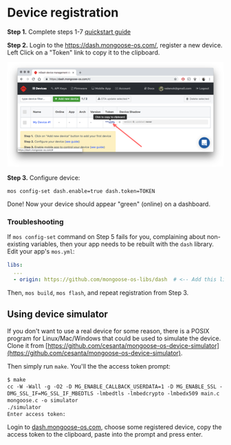 # Device registration

**Step 1.** Complete steps 1-7 [quickstart guide](../quickstart/setup.md)

**Step 2.** Login to the https://dash.mongoose-os.com/, register a new device.
Left Click on a "Token" link  to copy it to the clipboard.

![](dash8.png)

**Step 3.** Configure device:

```
mos config-set dash.enable=true dash.token=TOKEN
```

Done! Now your device should appear "green" (online) on a dashboard.


### Troubleshooting

If `mos config-set` command on Step 5 fails for you, complaining
about non-existing variables, then your app needs to be rebuilt with the
`dash` library. Edit your app's `mos.yml`:

```yaml
libs:
  ...
  - origin: https://github.com/mongoose-os-libs/dash  # <-- Add this line!
```

Then, `mos build`, `mos flash`, and repeat registration from Step 3.


## Using device simulator

If you don't want to use a real device for some reason, there
is a POSIX program for Linux/Mac/Windows that could be used to simulate
the device. Clone it from
[https://github.com/cesanta/mongoose-os-device-simulator](https://github.com/cesanta/mongoose-os-device-simulator).

Then simply run `make`. You'll the the access token prompt:

```
$ make
cc -W -Wall -g -O2 -D MG_ENABLE_CALLBACK_USERDATA=1 -D MG_ENABLE_SSL -DMG_SSL_IF=MG_SSL_IF_MBEDTLS -lmbedtls -lmbedcrypto -lmbedx509 main.c mongoose.c -o simulator
./simulator
Enter access token: 
```

Login to [dash.mongoose-os.com](https://dash.mongoose-os.com), choose some
registered device, copy the
access token to the clipboard, paste into the prompt and press enter.

